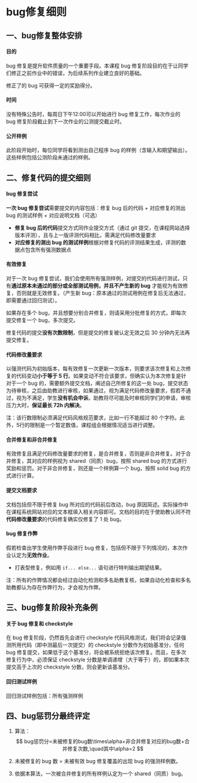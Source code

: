 # bug修复细则

## 一、bug修复整体安排

#### 目的

bug 修复是提升软件质量的一个重要手段。本课程 bug 修复阶段目的在于让同学们修正之前作业中的错误，为后续系列作业建立良好的基础。

修正了的 bug 可获得一定的奖励得分。

#### 时间

没有特殊公告时，每周日下午12:00可以开始进行 bug 修复工作，每次作业的 bug 修复阶段截止到下一次作业的公测提交截止时。

#### 公开样例

此阶段开始时，每位同学将看到测出自己程序 bug 的样例（含输入和期望输出）。这些样例包括公测阶段未通过的样例。

## 二、修复代码的提交细则

#### bug 修复尝试

**一次 bug 修复尝试**需要提交的内容包括：修复 bug 后的代码 + 对应修复的测出 bug 的测试样例 + 对应说明文档（可选）

- **修复 bug 后的代码**提交方式同作业提交方式（通过 git 提交，在课程网站选择版本评测），且与上一版评测代码相比，需满足代码修改量要求
- **对应修复的测出 bug 的测试样例**根据对修复代码的评测结果生成，评测的数据点包含所有强测数据点

#### 有效修复

对于一次 bug 修复尝试，我们会使用所有强测样例，对提交的代码进行测试，只有**通过原本未通过的部分或全部测试用例，并且不产生新的 bug** 才能视为有效修复，否则就是无效修复。（产生新 bug：原本通过的测试用例在修复后无法通过，即需要通过回归测试）。

如果存在多个 bug，并且想要分别合并修复，则请采用分批修复的方式，即每次提交修复一个 bug，多次提交。

修复代码的提交**没有次数限制**，但是提交的修复被认定无效之后 30 分钟内无法再提交修复。

#### 代码修改量要求

以强测代码为初始版本，每有效修复一次更新一次版本，则要求该次修复和上次修复的代码变动**小于等于 5 行**。如果变动不符合该要求，但确实认为本次修复是针对于一个 bug 的，需要额外提交文档，阐述自己所修复的这一处 bug，提交状态为待审核，之后由助教进行审核，如果通过，视为满足代码修改量要求，假若不通过，视为不满足，学生**没有机会申诉**。助教将尽可能及时审核同学们的申请，审核压力大时，**保证最长 72h 内解决**。

注：该行数限制必须满足代码风格规范要求，比如一行不能超过 80 个字符。此外，5行的限制是一个暂定数值，课程组会根据情况适当进行调整。

#### **合并修复和非合并修复**

有效修复且满足代码修改量要求的修复，是合并修复，否则是非合并修复。对于合并修复，其对应的样例视为 shared（同质）bug，按照 shared bug 的方式进行奖励和惩罚。对于非合并修复，则还是一个样例算一个 bug，按照 solid bug 的方式进行计算。

#### 提交文档要求

文档包括但不限于修复 bug 所对应的代码前后改动，bug 原因简述。实际操作中在课程系统网站对应的文本框填入相关内容即可。文档的目的在于使助教认同不符**代码修改量要求**的代码修复确实仅修复了 1 处 bug。

#### bug 修复作弊

假若检查出学生使用作弊手段进行 bug 修复，包括但不限于下列情况的，本次作业认定为**无效作业**。

- 打表型修复，例如用 `if... else...` 语句进行特判输出期望结果。

注：所有的作弊情况都会经过自动化检测和多名助教复核，如果自动化检查和多名助教都认为存在作弊行为，才会视为作弊。

## 三、bug修复阶段补充条例

#### 关于 bug 修复和 checkstyle
在 bug 修复阶段，仍然首先会进行 checkstyle 代码风格测试，我们将会记录强测所用代码（即中测最后一次提交）的 checkstyle 分数作为初始基准分，任何 bug 修复提交，如果低于这个基准分，将会被系统拒绝该次修复。而且，在多次修复行为中，必须保证 checkstyle 分数是单调递增（大于等于）的，即如果本次提交高于上次的 checkstyle 分数，则会更新该基准分。

#### 回归测试样例

回归测试样例包括：所有强测样例

## 四、bug惩罚分最终评定

1. 算法：
   $$
   bug惩罚分=未被修复的bug数\times\alpha+非合并修复对应的bug数+合并修复次数,\quad其中\alpha=2
   $$

2. 未被修复的 bug 数 = 未被有效 bug 修复覆盖的出现 bug 的强测样例数。

3. 依据本算法，一次被合并修复的所有样例认定为一个 shared（同质）bug。

